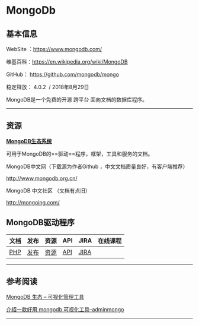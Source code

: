 # MongoDb

## 基本信息

WebSite ：https://www.mongodb.com/

维基百科：https://en.wikipedia.org/wiki/MongoDB

GitHub：   https://github.com/mongodb/mongo

稳定释放： 4.0.2  / 2018年8月29日 



MongoDB是一个免费的开源 跨平台 面向文档的数据库程序。



----

##  资源



**[MongoDB生态系统](https://docs.mongodb.com/ecosystem/?jmp=docs)**

可用于MongoDB的==驱动==程序，框架，工具和服务的文档。



MongoDB中文网（下载源为作者Github ，中文文档质量良好，有客户端推荐）

http://www.mongodb.org.cn/



MongoDB 中文社区 （文档有点旧）

http://mongoing.com/




## MongoDB驱动程序


| 文档                                                   | 发布                                        | 资源                                                | API                           | JIRA                                         | 在线课程 |
| ------------------------------------------------------ | ------------------------------------------- | --------------------------------------------------- | ----------------------------- | -------------------------------------------- | -------- |
| [PHP](https://docs.mongodb.com/ecosystem/drivers/php/) | [发布](http://pecl.php.net/package/mongodb) | [资源](https://github.com/mongodb/mongo-php-driver) | [API](http://php.net/mongodb) | [JIRA](https://jira.mongodb.org/browse/PHPC) |          |



----

## 参考阅读



 [MongoDB 生态 – 可视化管理工具](http://www.mongoing.com/archives/3651)


 [介绍一款好用 mongodb 可视化工具–adminmongo ](https://www.cnblogs.com/shiweida/p/7692468.html)



----
